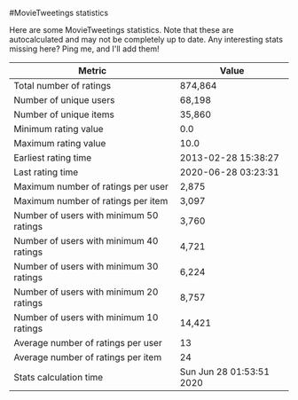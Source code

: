 #MovieTweetings statistics

Here are some MovieTweetings statistics. Note that these are autocalculated and may not be completely up to date. Any interesting stats missing here? Ping me, and I'll add them!

Metric | Value
--- | ---
Total number of ratings                 | 874,864
Number of unique users                  | 68,198
Number of unique items                  | 35,860
Minimum rating value                    | 0.0
Maximum rating value                    | 10.0
Earliest rating time                    | 2013-02-28 15:38:27
Last rating time                        | 2020-06-28 03:23:31
Maximum number of ratings per user      | 2,875
Maximum number of ratings per item      | 3,097
Number of users with minimum 50 ratings | 3,760
Number of users with minimum 40 ratings | 4,721
Number of users with minimum 30 ratings | 6,224
Number of users with minimum 20 ratings | 8,757
Number of users with minimum 10 ratings | 14,421
Average number of ratings per user      | 13
Average number of ratings per item      | 24
Stats calculation time                  | Sun Jun 28 01:53:51 2020

